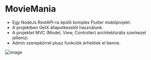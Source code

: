 # MovieMania

- Egy NodeJs RestAPI-ra épülő komplex Flutter mobilprojekt.
- A projektben GetX állapotkezelőt használunk.
- A projektet MVC (Model, View, Controller) architektúrális szerkezet jellemzi.
- Admin szerepkörrel plusz funkciók érhetőek el benne.

![image](https://github.com/vellt/movie_mania_flutter_getx/assets/61885011/4ffae4ee-1670-4b3f-836b-b8fa604a868d)
